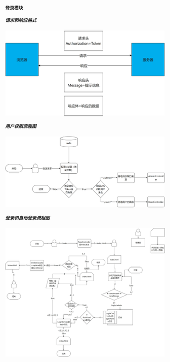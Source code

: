 #### 登录模块
##### 请求和响应格式
![请求和响应格式](/doc/img/请求和响应格式.jpg)
##### 用户权限流程图
![用户权限流程图](/doc/img/用户权限流程图.jpg)
##### 登录和自动登录流程图
![登录和自动登录流程图](/doc/img/登录和自动登录流程.jpg)
